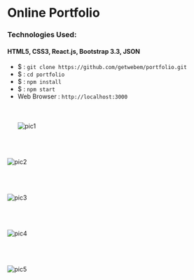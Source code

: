 # Online Portfolio
### Technologies Used:
#### HTML5, CSS3, React.js, Bootstrap 3.3, JSON
 - $ :  `git clone https://github.com/getwebem/portfolio.git`
 - $   :  `cd portfolio`
 - $  :  `npm install`
 - $  :  `npm start`
 - Web Browser :  `http://localhost:3000`
 <br/><br/>
<br/><br/>
![pic1]()
<br/><br/>

<br/><br/>
![pic2]()
<br/><br/>

<br/><br/>
![pic3]()
<br/><br/>

<br/><br/>
![pic4]()
<br/><br/>

<br/><br/>
![pic5]()
<br/><br/>
